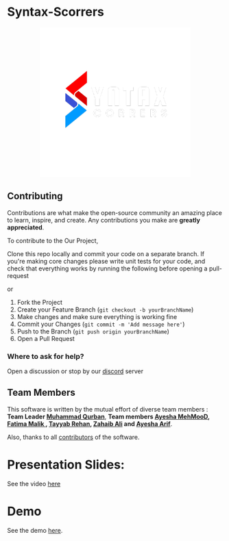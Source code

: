 ﻿# Syntax-Scorrers
 
 <div align="center">
  <img src="https://raw.githubusercontent.com/mqurban/Syntax-Scorrers/main/Scorrers.webp"/>
 </div>

 ## Contributing 

Contributions are what make the open-source community an amazing place to learn, inspire, and create. Any contributions you make are **greatly appreciated**.

To contribute to the Our Project, 

Clone this repo locally and commit your code on a separate branch.
If you're making core changes please write unit tests for your code, and check that everything works by running the following before opening a pull-request

or 

1. Fork the Project
2. Create your Feature Branch (`git checkout -b yourBranchName`)
3. Make changes and make sure everything is working fine
4. Commit your Changes (`git commit -m 'Add message here'`)
5. Push to the Branch (`git push origin yourBranchName`)
6. Open a Pull Request

### Where to ask for help?
Open a discussion or stop by our [discord](https://discord.com/channels/1233030173209657384/1233030173209657387) server

 ## Team Members
This software is written by the mutual effort of diverse team members :
**Team Leader [Muhammad Qurban](https://www.linkedin.com/in/mr-qurban/)**,
**Team members [Ayesha MehMooD](https://www.linkedin.com/in/ayesha-mehmood-9264a228b),
[Fatima Malik ](https://www.linkedin.com/in/fatima-malik99/),
[Tayyab Rehan](https://www.linkedin.com/in/tayyab-rehan11),
[Zahaib Ali](http://linkedin.com/in/zahaibali) and
[Ayesha Arif](https://www.linkedin.com/in/ayesha-arif-a760a6217/)**.

Also, thanks to all [contributors](https://github.com/mqurban/Syntax-Scorrers/graphs/contributors) of the software.

# Presentation Slides:

See the video [here](https://youtu.be/WLUvT37nfpM?feature=shared)


 # Demo 

 See the demo [here](https://youtu.be/q8M74Zzyd5I?feature=shared).


 
 
 
